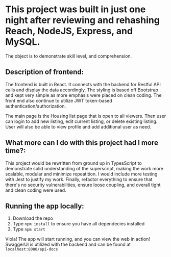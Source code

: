 # This project was built in just one night after reviewing and rehashing Reach, NodeJS, Express, and MySQL.

The object is to demonstrate skill level, and comprehension.

## Description of frontend:

The frontend is built in React. It connects with the backend for Restful API calls and display the data accordingly. The styling is based off Bootstrap and kept very simple as more emphasis were placed on clean coding. The front end also continue to utilize JWT token-based authentication/authorization.

The main page is the Housing list page that is open to all viewers. Then user can login to add new listing, edit current listing, or delete existing listing. User will also be able to view profile and add additional user as need.

## What more can I do with this project had I more time?:

This project would be rewritten from ground up in TypesScript to demonstrate solid understanding of the superscript, making the work more scalable, modular and minimize repeatition. I would include more testing with Jest to justify my work. Finally, refactor everything to ensure that there's no security vulnerabilities, ensure loose coupling, and overall tight and clean coding were used.

## Running the app locally:

1. Download the repo
2. Type `npm install` to ensure you have all dependecies installed
3. Type `npm start`

Viola! The app will start running, and you can view the web in action!
SwaggerUI is utilized with the backend and can be found at `localhost:8080/api-docs`
